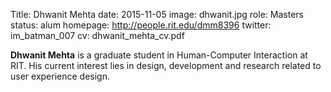 Title: Dhwanit Mehta
date: 2015-11-05
image: dhwanit.jpg
role: Masters
status: alum
homepage: http://people.rit.edu/dmm8396
twitter: im_batman_007
cv: dhwanit_mehta_cv.pdf

**Dhwanit Mehta** is a graduate student in Human-Computer Interaction
at RIT. His current interest lies in design, development and research
related to user experience design.
